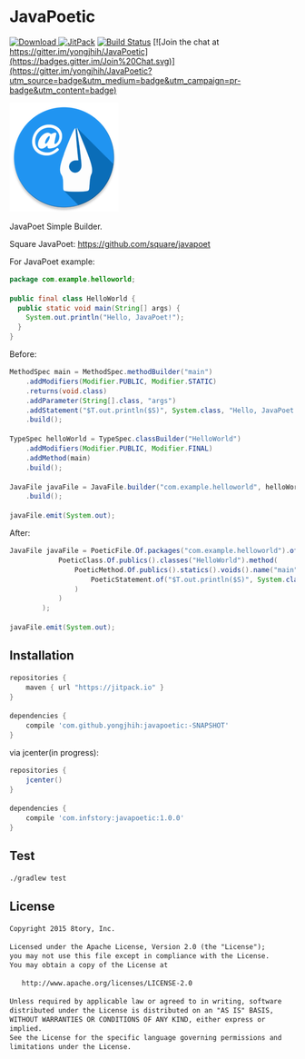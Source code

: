# JavaPoetic

[![Download](https://api.bintray.com/packages/yongjhih/maven/JavaPoetic/images/download.svg) ](https://bintray.com/yongjhih/maven/JavaPoetic/_latestVersion)
[![JitPack](https://img.shields.io/github/tag/yongjhih/JavaPoetic.svg?label=JitPack)](https://jitpack.io/#yongjhih/JavaPoetic)
[![Build Status](https://travis-ci.org/yongjhih/JavaPoetic.svg)](https://travis-ci.org/yongjhih/JavaPoetic)
[![Join the chat at https://gitter.im/yongjhih/JavaPoetic](https://badges.gitter.im/Join%20Chat.svg)](https://gitter.im/yongjhih/JavaPoetic?utm_source=badge&utm_medium=badge&utm_campaign=pr-badge&utm_content=badge)

![art/java-poetic.png](art/java-poetic.png)

JavaPoet Simple Builder.

Square JavaPoet: https://github.com/square/javapoet

For JavaPoet example:

```java
package com.example.helloworld;

public final class HelloWorld {
  public static void main(String[] args) {
    System.out.println("Hello, JavaPoet!");
  }
}
```

Before:

```java
MethodSpec main = MethodSpec.methodBuilder("main")
    .addModifiers(Modifier.PUBLIC, Modifier.STATIC)
    .returns(void.class)
    .addParameter(String[].class, "args")
    .addStatement("$T.out.println($S)", System.class, "Hello, JavaPoet!")
    .build();

TypeSpec helloWorld = TypeSpec.classBuilder("HelloWorld")
    .addModifiers(Modifier.PUBLIC, Modifier.FINAL)
    .addMethod(main)
    .build();

JavaFile javaFile = JavaFile.builder("com.example.helloworld", helloWorld)
    .build();

javaFile.emit(System.out);
```

After:

```java
JavaFile javaFile = PoeticFile.Of.packages("com.example.helloworld").of(
            PoeticClass.Of.publics().classes("HelloWorld").method(
                PoeticMethod.Of.publics().statics().voids().name("main").parameter(String.class, "args").statement(
                    PoeticStatement.of("$T.out.println($S)", System.class, "Hello, JavaPoet!")
                )
            )
        );

javaFile.emit(System.out);
```

## Installation

```gradle
repositories {
    maven { url "https://jitpack.io" }
}

dependencies {
    compile 'com.github.yongjhih:javapoetic:-SNAPSHOT'
}
```

via jcenter(in progress):

```gradle
repositories {
    jcenter()
}

dependencies {
    compile 'com.infstory:javapoetic:1.0.0'
}
```

## Test

```bash
./gradlew test
```

## License

```
Copyright 2015 8tory, Inc.

Licensed under the Apache License, Version 2.0 (the "License");
you may not use this file except in compliance with the License.
You may obtain a copy of the License at

   http://www.apache.org/licenses/LICENSE-2.0

Unless required by applicable law or agreed to in writing, software
distributed under the License is distributed on an "AS IS" BASIS,
WITHOUT WARRANTIES OR CONDITIONS OF ANY KIND, either express or implied.
See the License for the specific language governing permissions and
limitations under the License.
```

